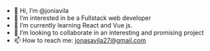 - 👋 Hi, I’m @joniavila
- 👀 I’m interested in be a Fullstack web developer
- 🌱 I’m currently learning React and Vue js.
- 💞️ I’m looking to collaborate in an interesting and promising project
- 📫 How to reach me: jonasavila27@gmail.com

<!---
joniavila/joniavila is a ✨ special ✨ repository because its `README.md` (this file) appears on your GitHub profile.
You can click the Preview link to take a look at your changes.
--->
